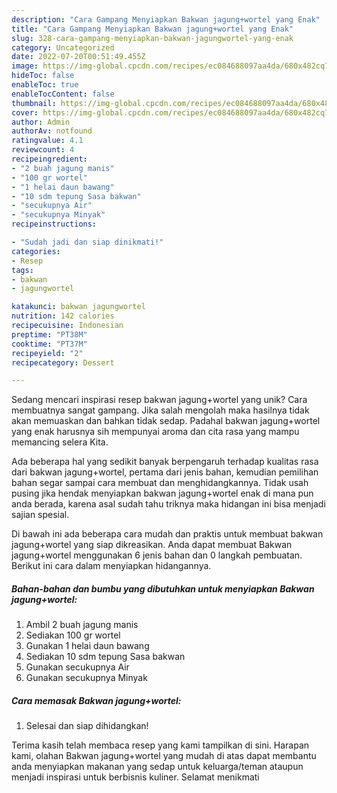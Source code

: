 ```yaml
---
description: "Cara Gampang Menyiapkan Bakwan jagung+wortel yang Enak"
title: "Cara Gampang Menyiapkan Bakwan jagung+wortel yang Enak"
slug: 328-cara-gampang-menyiapkan-bakwan-jagungwortel-yang-enak
category: Uncategorized
date: 2022-07-20T00:51:49.455Z
image: https://img-global.cpcdn.com/recipes/ec084688097aa4da/680x482cq70/bakwan-jagungwortel-foto-resep-utama.jpg
hideToc: false
enableToc: true
enableTocContent: false
thumbnail: https://img-global.cpcdn.com/recipes/ec084688097aa4da/680x482cq70/bakwan-jagungwortel-foto-resep-utama.jpg
cover: https://img-global.cpcdn.com/recipes/ec084688097aa4da/680x482cq70/bakwan-jagungwortel-foto-resep-utama.jpg
author: Admin
authorAv: notfound
ratingvalue: 4.1
reviewcount: 4
recipeingredient:
- "2 buah jagung manis"
- "100 gr wortel"
- "1 helai daun bawang"
- "10 sdm tepung Sasa bakwan"
- "secukupnya Air"
- "secukupnya Minyak"
recipeinstructions:

- "Sudah jadi dan siap dinikmati!"
categories:
- Resep
tags:
- bakwan
- jagungwortel

katakunci: bakwan jagungwortel 
nutrition: 142 calories
recipecuisine: Indonesian
preptime: "PT38M"
cooktime: "PT37M"
recipeyield: "2"
recipecategory: Dessert

---
```





Sedang mencari inspirasi resep bakwan jagung+wortel yang unik? Cara membuatnya sangat gampang. Jika salah mengolah maka hasilnya tidak akan memuaskan dan bahkan tidak sedap. Padahal bakwan jagung+wortel yang enak harusnya sih mempunyai aroma dan cita rasa yang mampu memancing selera Kita.







Ada beberapa hal yang sedikit banyak berpengaruh terhadap kualitas rasa dari bakwan jagung+wortel, pertama dari jenis bahan, kemudian pemilihan bahan segar sampai cara membuat dan menghidangkannya. Tidak usah pusing jika hendak menyiapkan bakwan jagung+wortel enak di mana pun anda berada, karena asal sudah tahu triknya maka hidangan ini bisa menjadi sajian spesial.






Di bawah ini ada beberapa cara mudah dan praktis untuk membuat bakwan jagung+wortel yang siap dikreasikan. Anda dapat membuat Bakwan jagung+wortel menggunakan 6 jenis bahan dan 0 langkah pembuatan. Berikut ini cara dalam menyiapkan hidangannya.

<!--inarticleads1-->

##### Bahan-bahan dan bumbu yang dibutuhkan untuk menyiapkan Bakwan jagung+wortel:

1. Ambil 2 buah jagung manis
1. Sediakan 100 gr wortel
1. Gunakan 1 helai daun bawang
1. Sediakan 10 sdm tepung Sasa bakwan
1. Gunakan secukupnya Air
1. Gunakan secukupnya Minyak




<!--inarticleads2-->

##### Cara memasak Bakwan jagung+wortel:


1. Selesai dan siap dihidangkan!



Terima kasih telah membaca resep yang kami tampilkan di sini. Harapan kami, olahan Bakwan jagung+wortel yang mudah di atas dapat membantu anda menyiapkan makanan yang sedap untuk keluarga/teman ataupun menjadi inspirasi untuk berbisnis kuliner. Selamat menikmati
